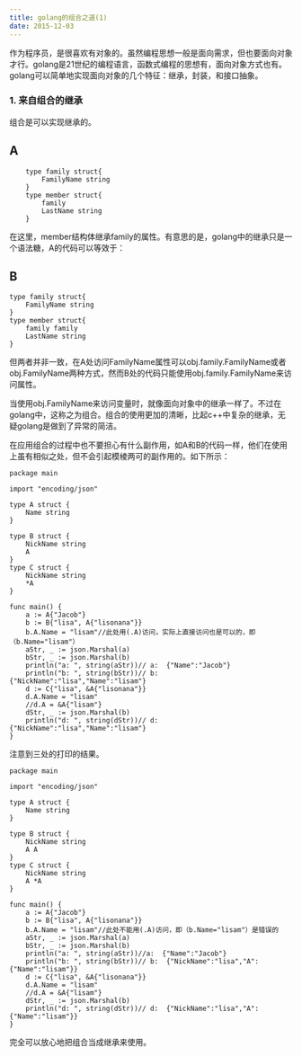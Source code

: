 ```yaml
---
title: golang的组合之道(1)
date: 2015-12-03
---
```

作为程序员，是很喜欢有对象的。虽然编程思想一般是面向需求，但也要面向对象才行。golang是21世纪的编程语言，函数式编程的思想有，面向对象方式也有。golang可以简单地实现面向对象的几个特征：继承，封装，和接口抽象。

### 1.  来自组合的继承
组合是可以实现继承的。


## A
```golang
    type family struct{
        FamilyName string
    }
    type member struct{
        family
        LastName string
    }
```
在这里，member结构体继承family的属性。有意思的是，golang中的继承只是一个语法糖，A的代码可以等效于：

## B

    type family struct{
        FamilyName string
    }
    type member struct{
        family family
        LastName string
    }

但两者并非一致，在A处访问FamilyName属性可以obj.family.FamilyName或者obj.FamilyName两种方式，然而B处的代码只能使用obj.family.FamilyName来访问属性。

当使用obj.FamilyName来访问变量时，就像面向对象中的继承一样了。不过在golang中，这称之为组合。组合的使用更加的清晰，比起c++中复杂的继承，无疑golang是做到了异常的简洁。

在应用组合的过程中也不要担心有什么副作用，如A和B的代码一样，他们在使用上虽有相似之处，但不会引起模棱两可的副作用的。如下所示：

 
    package main

    import "encoding/json"

    type A struct {
	    Name string
    }

    type B struct {
	    NickName string
	    A
    }
    type C struct {
	    NickName string
	    *A
    }

    func main() {
	    a := A{"Jacob"}
	    b := B{"lisa", A{"lisonana"}}
	    b.A.Name = "lisam"//此处用(.A)访问，实际上直接访问也是可以的，即（b.Name="lisam"）
	    aStr, _ := json.Marshal(a)
	    bStr, _ := json.Marshal(b)
	    println("a: ", string(aStr))// a:  {"Name":"Jacob"}
	    println("b: ", string(bStr))// b:  {"NickName":"lisa","Name":"lisam"}
	    d := C{"lisa", &A{"lisonana"}}
	    d.A.Name = "lisam"
	    //d.A = &A{"lisam"}
	    dStr, _ := json.Marshal(b)
	    println("d: ", string(dStr))// d:  {"NickName":"lisa","Name":"lisam"}
    }


注意到三处的打印的结果。

    package main

    import "encoding/json"

    type A struct {
	    Name string
    }

    type B struct {
	    NickName string
	    A A
    }
    type C struct {
	    NickName string
	    A *A 
    }

    func main() {
	    a := A{"Jacob"}
	    b := B{"lisa", A{"lisonana"}}
	    b.A.Name = "lisam"//此处不能用(.A)访问，即（b.Name="lisam"）是错误的
	    aStr, _ := json.Marshal(a)
	    bStr, _ := json.Marshal(b)
	    println("a: ", string(aStr))//a:  {"Name":"Jacob"}
	    println("b: ", string(bStr))// b:  {"NickName":"lisa","A":{"Name":"lisam"}}
	    d := C{"lisa", &A{"lisonana"}}
	    d.A.Name = "lisam"
	    //d.A = &A{"lisam"}
	    dStr, _ := json.Marshal(b)
	    println("d: ", string(dStr))// d:  {"NickName":"lisa","A":{"Name":"lisam"}}
    }

完全可以放心地把组合当成继承来使用。
